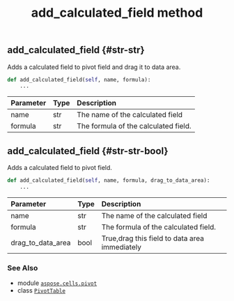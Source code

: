 ﻿---
title: add_calculated_field method
second_title: Aspose.Cells for Python via .NET API References
description: 
type: docs
weight: 20
url: /aspose.cells.pivot/pivottable/add_calculated_field/
is_root: false
---

## add_calculated_field {#str-str}

Adds a calculated field to pivot field and drag it to data area.



```python
def add_calculated_field(self, name, formula):
    ...
```


| Parameter | Type | Description |
| :- | :- | :- |
| name | str | The name of the calculated field |
| formula | str | The formula of the calculated field. |


## add_calculated_field {#str-str-bool}

Adds a calculated field to pivot field.



```python
def add_calculated_field(self, name, formula, drag_to_data_area):
    ...
```


| Parameter | Type | Description |
| :- | :- | :- |
| name | str | The name of the calculated field |
| formula | str | The formula of the calculated field. |
| drag_to_data_area | bool | True,drag this field to data area immediately |



### See Also
* module [`aspose.cells.pivot`](../../)
* class [`PivotTable`](/cells/python-net/aspose.cells.pivot/pivottable)
